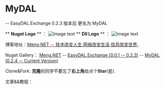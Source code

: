 # MyDAL
  -- EasyDAL.Exchange 0.2.3 版本后 更名为 MyDAL 
  
** <b>Nuget Logo</b> ** ：
![Image text](https://github.com/liumeng0403/MyDAL/blob/master/EasyDAL.Exchange/Others/MyDAL.png)
** <b>Dll Logo</b> ** ：
![Image text](https://github.com/liumeng0403/MyDAL/blob/master/EasyDAL.Exchange/Others/MyDAL.ico)

博客地址：<a href="https://www.cnblogs.com/Meng-NET/p/8963476.html" target="_blank">Meng.NET -- 技术改变人生,网络改变生活,信息改变世界.</a>

Nuget Gallery： 
<a href="https://www.nuget.org/profiles/Meng.NET" target="_blank">Meng.NET</a> -- 
<a href="https://www.nuget.org/packages/EasyDAL.Exchange/" target="_blank">EasyDAL.Exchange (0.0.1 -- 0.2.3)</a> -- 
<a href="https://www.nuget.org/packages/MyDAL/" target="_blank">MyDAL (0.2.4 -- Current Version)</a>

Clone&Fork:  <b>克隆</b>的同学不要忘了<b>右上角</b>给点个<b>Star</b>(星).

文章&&教程：
